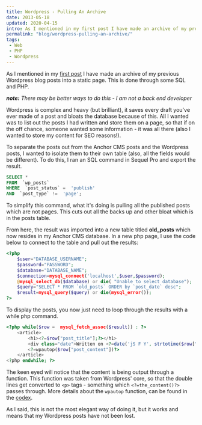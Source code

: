 ```yaml
---
title: Wordpress - Pulling An Archive
date: 2013-05-18
updated: 2020-04-15
intro: As I mentioned in my first post I have made an archive of my previous Wordpress blog posts into a static page. This is done through some SQL and ...
permalink: "blog/wordpress-pulling-an-archive/"
tags:
 - Web
 - PHP
 - Wordpress
---
```


As I mentioned in my [first post](/blog/starting-afresh-starting-anew) I have made an archive of my previous Wordpress blog posts into a static page. This is done through some SQL and PHP.

_**note:** There may be better ways to do this - I am not a back end developer_

Wordpress is complex and heavy (but brilliant), it saves every draft you've ever made of a post and bloats the database because of this. All I wanted was to list out the posts I had written and store them on a page, so that if on the off chance, someone wanted some information - it was all there (also I wanted to store my content for SEO reasons!).

To separate the posts out from the Anchor CMS posts and the Wordpress posts, I wanted to isolate them to their own table (also, all the fields would be different). To do this, I ran an SQL command in Sequel Pro and export the result.

```sql
SELECT *
FROM  `wp_posts`
WHERE  `post_status` =  'publish'
AND  `post_type` !=  'page';
```

To simplify this command, what it's doing is pulling all the published posts which are not pages. This cuts out all the backs up and other bloat which is in the posts table.

From here, the result was imported into a new table titled **old_posts** which now resides in my Anchor CMS database. In a new php page, I use the code below to connect to the table and pull out the results:

```php
<?php
    $user="DATABASE_USERNAME";
    $password="PASSWORD";
    $database="DATABASE_NAME";
    $connection=mysql_connect('localhost',$user,$password);
    @mysql_select_db($database) or die( "Unable to select database");
    $query="SELECT * FROM `old_posts` ORDER by `post_date` desc";
    $result=mysql_query($query) or die(mysql_error());
?>
```

To display the posts, you now just need to loop through the results with a while php command.

```php
<?php while($row =  mysql_fetch_assoc($result)) : ?>
    <article>
        <h1><?=$row["post_title"];?></h1>
        <div class="date">Written on <?=date('jS F Y', strtotime($row["post_date"]))?></div>
        <?=wpautop($row["post_content"])?>
    </article>
<?php endwhile; ?>
```

The keen eyed will notice that the content is being output through a function. This function was taken from Wordpress' core, so that the double lines get converted to `<p>` tags - something which `<?=the_content()?>` passes through. More details about the `wpautop` function, can be found in the [codex](https://developer.wordpress.org/reference/functions/wpautop/).

As I said, this is not the most elegant way of doing it, but it works and means that my Wordpress posts have not been lost.
